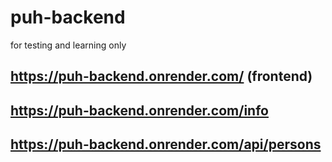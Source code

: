 # puh-backend
for testing and learning only

## https://puh-backend.onrender.com/  (frontend)
## https://puh-backend.onrender.com/info
## https://puh-backend.onrender.com/api/persons 
